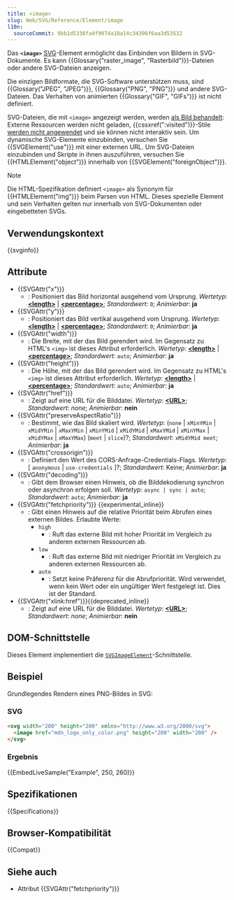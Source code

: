 ```yaml
---
title: <image>
slug: Web/SVG/Reference/Element/image
l10n:
  sourceCommit: 9bb1d5338fa4f9074a18a14c34396f6aa3d53532
---
```


Das **`<image>`** [SVG](/de/docs/Web/SVG)-Element ermöglicht das Einbinden von Bildern in SVG-Dokumente. Es kann {{Glossary("raster_image", "Rasterbild")}}-Dateien oder andere SVG-Dateien anzeigen.

Die einzigen Bildformate, die SVG-Software unterstützen muss, sind {{Glossary("JPEG", "JPEG")}}, {{Glossary("PNG", "PNG")}} und andere SVG-Dateien. Das Verhalten von animierten {{Glossary("GIF", "GIFs")}} ist nicht definiert.

SVG-Dateien, die mit `<image>` angezeigt werden, werden [als Bild behandelt](/de/docs/Web/SVG/Guides/SVG_as_an_image): Externe Ressourcen werden nicht geladen, {{cssxref(":visited")}}-Stile [werden nicht angewendet](/de/docs/Web/CSS/CSS_selectors/Privacy_and_the_visited_selector) und sie können nicht interaktiv sein. Um dynamische SVG-Elemente einzubinden, versuchen Sie {{SVGElement("use")}} mit einer externen URL. Um SVG-Dateien einzubinden und Skripte in ihnen auszuführen, versuchen Sie {{HTMLElement("object")}} innerhalb von {{SVGElement("foreignObject")}}.

> [!NOTE]
> Die HTML-Spezifikation definiert `<image>` als Synonym für {{HTMLElement("img")}} beim Parsen von HTML. Dieses spezielle Element und sein Verhalten gelten nur innerhalb von SVG-Dokumenten oder eingebetteten SVGs.

## Verwendungskontext

{{svginfo}}

## Attribute

- {{SVGAttr("x")}}
  - : Positioniert das Bild horizontal ausgehend vom Ursprung.
    _Wertetyp_: [**\<length>**](/de/docs/Web/SVG/Guides/Content_type#length) | [**\<percentage>**](/de/docs/Web/SVG/Guides/Content_type#percentage); _Standardwert_: `0`; _Animierbar_: **ja**
- {{SVGAttr("y")}}
  - : Positioniert das Bild vertikal ausgehend vom Ursprung.
    _Wertetyp_: [**\<length>**](/de/docs/Web/SVG/Guides/Content_type#length) | [**\<percentage>**](/de/docs/Web/SVG/Guides/Content_type#percentage); _Standardwert_: `0`; _Animierbar_: **ja**
- {{SVGAttr("width")}}
  - : Die Breite, mit der das Bild gerendert wird. Im Gegensatz zu HTML's `<img>` ist dieses Attribut erforderlich.
    _Wertetyp_: [**\<length>**](/de/docs/Web/SVG/Guides/Content_type#length) | [**\<percentage>**](/de/docs/Web/SVG/Guides/Content_type#percentage); _Standardwert_: `auto`; _Animierbar_: **ja**
- {{SVGAttr("height")}}
  - : Die Höhe, mit der das Bild gerendert wird. Im Gegensatz zu HTML's `<img>` ist dieses Attribut erforderlich.
    _Wertetyp_: [**\<length>**](/de/docs/Web/SVG/Guides/Content_type#length) | [**\<percentage>**](/de/docs/Web/SVG/Guides/Content_type#percentage); _Standardwert_: `auto`; _Animierbar_: **ja**
- {{SVGAttr("href")}}
  - : Zeigt auf eine URL für die Bilddatei.
    _Wertetyp_: **[\<URL>](/de/docs/Web/SVG/Guides/Content_type#url)**; _Standardwert_: _none_; _Animierbar_: **nein**
- {{SVGAttr("preserveAspectRatio")}}
  - : Bestimmt, wie das Bild skaliert wird.
    _Wertetyp_: (`none` | `xMinYMin` | `xMidYMin` | `xMaxYMin` | `xMinYMid` | `xMidYMid` | `xMaxYMid` | `xMinYMax` | `xMidYMax` | `xMaxYMax`) (`meet` | `slice`)?; _Standardwert_: `xMidYMid meet`; _Animierbar_: **ja**
- {{SVGAttr("crossorigin")}}
  - : Definiert den Wert des CORS-Anfrage-Credentials-Flags.
    _Wertetyp_: [ `anonymous` | `use-credentials` ]?; _Standardwert_: Keine; _Animierbar_: **ja**
- {{SVGAttr("decoding")}}
  - : Gibt dem Browser einen Hinweis, ob die Bilddekodierung synchron oder asynchron erfolgen soll.
    _Wertetyp_: `async | sync | auto`; _Standardwert_: `auto`; _Animierbar_: **ja**
- {{SVGAttr("fetchpriority")}} {{experimental_inline}}
  - : Gibt einen Hinweis auf die relative Priorität beim Abrufen eines externen Bildes.
    Erlaubte Werte:
    - `high`
      - : Ruft das externe Bild mit hoher Priorität im Vergleich zu anderen externen Ressourcen ab.
    - `low`
      - : Ruft das externe Bild mit niedriger Priorität im Vergleich zu anderen externen Ressourcen ab.
    - `auto`
      - : Setzt keine Präferenz für die Abrufpriorität.
        Wird verwendet, wenn kein Wert oder ein ungültiger Wert festgelegt ist.
        Dies ist der Standard.
- {{SVGAttr("xlink:href")}}{{deprecated_inline}}
  - : Zeigt auf eine URL für die Bilddatei.
    _Wertetyp_: **[\<URL>](/de/docs/Web/SVG/Guides/Content_type#url)**; _Standardwert_: _none_; _Animierbar_: **nein**

## DOM-Schnittstelle

Dieses Element implementiert die [`SVGImageElement`](/de/docs/Web/API/SVGImageElement)-Schnittstelle.

## Beispiel

Grundlegendes Rendern eines PNG-Bildes in SVG:

### SVG

```html
<svg width="200" height="200" xmlns="http://www.w3.org/2000/svg">
  <image href="mdn_logo_only_color.png" height="200" width="200" />
</svg>
```

### Ergebnis

{{EmbedLiveSample("Example", 250, 260)}}

## Spezifikationen

{{Specifications}}

## Browser-Kompatibilität

{{Compat}}

## Siehe auch

- Attribut {{SVGAttr("fetchpriority")}}
